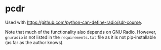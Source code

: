 # pcdr

Used with https://github.com/python-can-define-radio/sdr-course. 

Note that much of the functionality also depends on GNU Radio.
However, `gnuradio` is not listed in the `requirements.txt` file as it is not
pip-installable (as far as the author knows).
